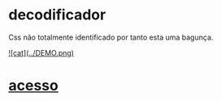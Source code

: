 # decodificador
Css não totalmente identificado por tanto esta uma bagunça.

<a href="http://127.0.0.1:5500/index.html" target="_blank">
![cat](../DEMO.png)
<h1>acesso</h1>
</a>
